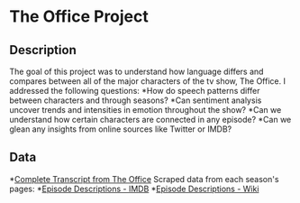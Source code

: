 # The Office Project

## Description

The goal of this project was to understand how language differs and compares between all of the major characters of the tv show, The Office.  I addressed the following questions:
*How do speech patterns differ between characters and through seasons?
*Can sentiment analysis uncover trends and intensities in emotion throughout the show?
*Can we understand how certain characters are connected in any episode?
*Can we glean any insights from online sources like Twitter or IMDB?

## Data
*[Complete Transcript from The Office](https://www.kaggle.com/nasirkhalid24/the-office-us-complete-dialoguetranscript/version/1#)
Scraped data from each season's pages:
*[Episode Descriptions - IMDB](https://www.imdb.com/title/tt0386676/episodes?season=1)
*[Episode Descriptions - Wiki](https://en.wikipedia.org/wiki/The_Office_(American_season_1))

